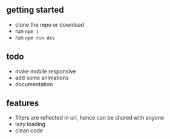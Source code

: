 
## getting started

- clone the repo or download
- run `npm i`
- run `npm run dev`

## todo

- make mobile responsive
- add some animations
- documentation

## features

- filters are reflected in url, hence can be shared with anyone
- lazy loading
- clean code